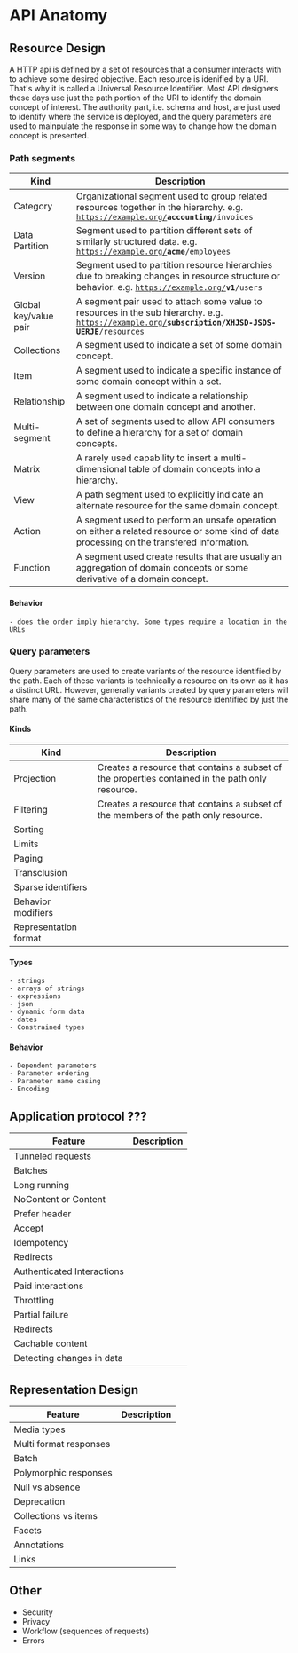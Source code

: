 # API Anatomy

## Resource Design

A HTTP api is defined by a set of resources that a consumer interacts with to achieve some desired objective. Each resource is idenified by a URI. That's why it is called a Universal Resource Identifier. Most API designers these days use just the path portion of the URI to identify the domain concept of interest. The authority part, i.e. schema and host, are just used to identify where the service is deployed, and the query parameters are used to mainpulate the response in some way to change how the domain concept is presented.

### Path segments

| Kind | Description
|---|---|
|Category | Organizational segment used to group related resources together in the hierarchy. e.g. <code>https://example.org/<strong>accounting</strong>/invoices</code>|
|Data Partition | Segment used to partition different sets of similarly structured data. e.g. <code>https://example.org/<strong>acme</strong>/employees</code>|
|Version | Segment used to partition resource hierarchies due to breaking changes in resource structure or behavior. e.g. <code>https://example.org/<strong>v1</strong>/users</code>|
|Global key/value pair| A segment pair used to attach some value to resources in the sub hierarchy.  e.g. <code>https://example.org/<strong>subscription/XHJSD-JSDS-UERJE</strong>/resources</code> |
|Collections | A segment used to indicate a set of some domain concept. |
|Item | A segment used to indicate a specific instance of some domain concept within a set. |
|Relationship| A segment used to indicate a relationship between one domain concept and another. |
|Multi-segment | A set of segments used to allow API consumers to define a hierarchy for a set of domain concepts. |
|Matrix| A rarely used capability to insert a multi-dimensional table of domain concepts into a hierarchy. |
|View| A path segment used to explicitly indicate an alternate resource for the same domain concept. |
|Action| A segment used to perform an unsafe operation on either a related resource or some kind of data processing on the transfered information. |
|Function| A segment used create results that are usually an aggregation of domain concepts or some derivative of a domain concept. |

#### Behavior
    - does the order imply hierarchy. Some types require a location in the URLs

### Query parameters

Query parameters are used to create variants of the resource identified by the path. Each of these variants is technically a resource on its own as it has a distinct URL. However, generally variants created by query parameters will share many of the same characteristics of the resource identified by just the path.  

#### Kinds

| Kind | Description
|---|---|
| Projection| Creates a resource that contains a subset of the properties contained in the path only resource.|
| Filtering| Creates a resource that contains a subset of the members of the path only resource. |
| Sorting||
| Limits||
| Paging||
| Transclusion||
| Sparse identifiers||
| Behavior modifiers||
| Representation format||

#### Types
    - strings
    - arrays of strings
    - expressions
    - json
    - dynamic form data
    - dates 
    - Constrained types

#### Behavior
    - Dependent parameters
    - Parameter ordering
    - Parameter name casing
    - Encoding

## Application protocol ???

| Feature | Description
|---|---|
| Tunneled requests | |
| Batches | |
| Long running | |
| NoContent or Content | |
| Prefer header | |
| Accept | |
| Idempotency | |
| Redirects | |
| Authenticated Interactions | |
| Paid interactions | |
| Throttling | |
| Partial failure | |
| Redirects | |
| Cachable content | |
| Detecting changes in data | |

## Representation Design

| Feature | Description
|---|---|
| Media types | |
| Multi format responses | |
| Batch | |
| Polymorphic responses | |
| Null vs absence | |
| Deprecation | |
| Collections vs items | |
| Facets | |
| Annotations | |
| Links | |

## Other

- Security
- Privacy
- Workflow (sequences of requests)
- Errors